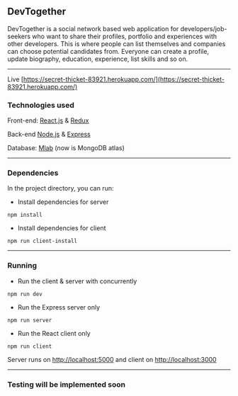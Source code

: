 ## DevTogether

DevTogether is a social network based web application for developers/job-seekers who want to share their profiles, portfolio and experiences with other developers. This is where people can list themselves and companies can choose potential candidates from. Everyone can create a profile, update biography, education, experience, list skills and so on.

___
Live [https://secret-thicket-83921.herokuapp.com/](https://secret-thicket-83921.herokuapp.com/)

### Technologies used
Front-end:  [React.js](https://github.com/facebook/create-react-app) & [Redux](https://redux.js.org/introduction/getting-started/)

Back-end [Node.js](https://nodejs.org/en/) & [Express](http://expressjs.com/) 

Database: [Mlab](https://mlab.com/) (now is MongoDB atlas)
___

### Dependencies

In the project directory, you can run:

* Install dependencies for server
```
npm install
```
* Install dependencies for client
```
npm run client-install
```
___
### Running

* Run the client & server with concurrently
```
npm run dev
```
* Run the Express server only
```
npm run server
```
* Run the React client only
```
npm run client
```

Server runs on [http://localhost:5000](http://localhost:5000) and client on [http://localhost:3000](http://localhost:3000)

___
### Testing will be implemented soon
